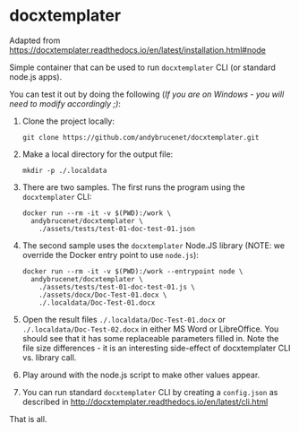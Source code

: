docxtemplater
=============

Adapted from https://docxtemplater.readthedocs.io/en/latest/installation.html#node

Simple container that can be used to run `docxtemplater` CLI (or standard node.js apps).

You can test it out by doing the following (_If you are on Windows - you will need to modify accordingly ;)_:

1. Clone the project locally:

    ```
    git clone https://github.com/andybrucenet/docxtemplater.git
    ```
1. Make a local directory for the output file:

    ```
    mkdir -p ./.localdata
    ```
1. There are two samples. The first runs the program using the `docxtemplater` CLI:

    ```
    docker run --rm -it -v $(PWD):/work \
      andybrucenet/docxtemplater \
        ./assets/tests/test-01-doc-test-01.json
    ```
1. The second sample uses the `docxtemplater` Node.JS library (NOTE: we override the Docker entry point to use `node.js`):

    ```
    docker run --rm -it -v $(PWD):/work --entrypoint node \
      andybrucenet/docxtemplater \
        ./assets/tests/test-01-doc-test-01.js \
        ./assets/docx/Doc-Test-01.docx \
        ./.localdata/Doc-Test-01.docx
    ```
1. Open the result files `./.localdata/Doc-Test-01.docx` or `./.localdata/Doc-Test-02.docx` in either MS Word or LibreOffice. You should see that it has some replaceable parameters filled in. Note the file size differences - it is an interesting side-effect of docxtemplater CLI vs. library call.

1. Play around with the node.js script to make other values appear.

1. You can run standard `docxtemplater` CLI by creating a `config.json` as described in http://docxtemplater.readthedocs.io/en/latest/cli.html

That is all.

